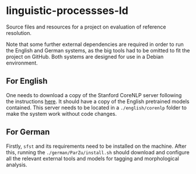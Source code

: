 # linguistic-processses-ld
Source files and resources for a project on evaluation of reference resolution.

Note that some further external dependencies are required in order to run the English and German systems, as the big tools had to be omitted to fit the project on GitHub. Both systems are designed for use in a Debian environment.

## For English

One needs to download a copy of the Stanford CoreNLP server following the instructions [here](https://stanfordnlp.github.io/CoreNLP/download.html). It should have a copy of the English pretrained models contained. This server needs to be located in a `./english/corenlp` folder to make the system work without code changes.

## For German

Firstly, `sfst` and its requirements need to be installed on the machine. After this, running the `./german/ParZu/install.sh` should download and configure all the relevant external tools and models for tagging and morphological analysis.
